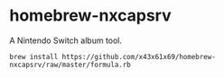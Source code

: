 # homebrew-nxcapsrv

A Nintendo Switch album tool.

`brew install https://github.com/x43x61x69/homebrew-nxcapsrv/raw/master/formula.rb`
